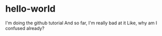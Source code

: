 # hello-world
I'm doing the github tutorial
And so far, I'm really bad at it
Like, why am I confused already?
